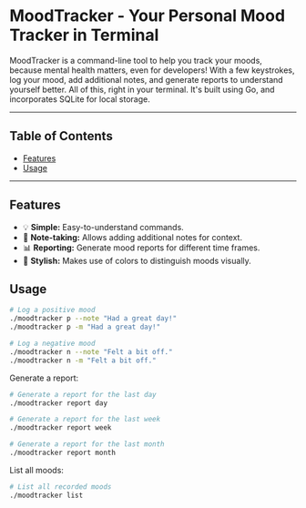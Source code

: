 # MoodTracker - Your Personal Mood Tracker in Terminal

MoodTracker is a command-line tool to help you track your moods, because mental health matters, even for developers! With a few keystrokes, log your mood, add additional notes, and generate reports to understand yourself better. All of this, right in your terminal. It's built using Go, and incorporates SQLite for local storage.

---

## Table of Contents

- [Features](#features)
- [Usage](#usage)

---

## Features

- 💡 **Simple:** Easy-to-understand commands.
- 📄 **Note-taking:** Allows adding additional notes for context.
- 📊 **Reporting:** Generate mood reports for different time frames.
- 🎨 **Stylish:** Makes use of colors to distinguish moods visually.

## Usage

```bash
# Log a positive mood
./moodtracker p --note "Had a great day!"
./moodtracker p -m "Had a great day!"

# Log a negative mood
./moodtracker n --note "Felt a bit off."
./moodtracker n -m "Felt a bit off."
```

Generate a report:

```bash
# Generate a report for the last day
./moodtracker report day

# Generate a report for the last week
./moodtracker report week

# Generate a report for the last month
./moodtracker report month
```

List all moods:

```bash
# List all recorded moods
./moodtracker list
```
